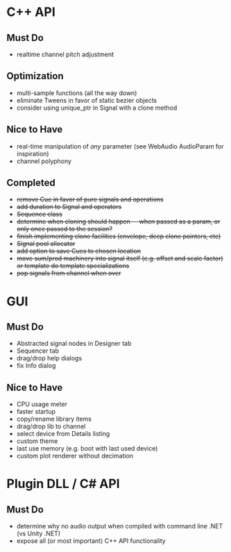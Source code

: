 # C++ API
## Must Do
- realtime channel pitch adjustment

## Optimization
- multi-sample functions (all the way down)
- eliminate Tweens in favor of static bezier objects
- consider using unique_ptr in Signal with a clone method

## Nice to Have
- real-time manipulation of *any* parameter (see WebAudio AudioParam for inspiration)
- channel polyphony 

## Completed
- ~~remove Cue in favor of pure signals and operations~~
- ~~add duration to Signal and operators~~
- ~~Sequence class~~
- ~~determine when cloning should happen -- when passed as a param, or only once passed to the session?~~
- ~~finish implementing clone facilities (envelope, deep clone pointers, etc)~~ 
- ~~Signal pool allocator~~ 
- ~~add option to save Cues to chosen location~~
- ~~move sum/prod machinery into signal itself (e.g. offset and scale factor) or template do template specializations~~ 
- ~~pop signals from channel when over~~


# GUI
## Must Do
- Abstracted signal nodes in Designer tab
- Sequencer tab
- drag/drop help dialogs
- fix Info dialog

## Nice to Have
- CPU usage meter
- faster startup
- copy/rename library items
- drag/drop lib to channel
- select device from Details listing
- custom theme
- last use memory (e.g. boot with last used device)
- custom plot renderer without decimation

# Plugin DLL / C# API
## Must Do
- determine why no audio output when compiled with command line .NET (vs Unity .NET)
- expose all (or most important) C++ API functionality